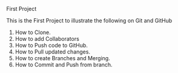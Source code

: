 First Project

This is the First Project to illustrate the following on Git and GitHub
1. How to Clone.
2. How to add Collaborators
3. How to Push code to GitHub.
4. How to Pull updated changes.
5. How to create Branches and Merging.
6. How to Commit and Push from branch.

